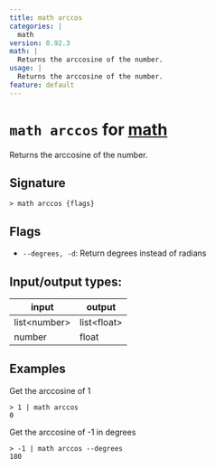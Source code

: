 ```yaml
---
title: math arccos
categories: |
  math
version: 0.92.3
math: |
  Returns the arccosine of the number.
usage: |
  Returns the arccosine of the number.
feature: default
---
```

<!-- This file is automatically generated. Please edit the command in https://github.com/nushell/nushell instead. -->

# `math arccos` for [math](/commands/categories/math.md)

<div class='command-title'>Returns the arccosine of the number.</div>

## Signature

```> math arccos {flags} ```

## Flags

 -  `--degrees, -d`: Return degrees instead of radians


## Input/output types:

| input        | output      |
| ------------ | ----------- |
| list\<number\> | list\<float\> |
| number       | float       |
## Examples

Get the arccosine of 1
```nu
> 1 | math arccos
0
```

Get the arccosine of -1 in degrees
```nu
> -1 | math arccos --degrees
180
```
